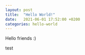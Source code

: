 ```yaml
---
layout: post
title:  "Hello World!"
date:   2021-06-01 17:52:00 +0200
categories: hello-world
---
```


Hello friends :)

test